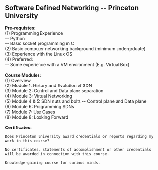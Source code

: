 ## Software Defined Networking -- Princeton University

<b>Pre-requistes:</b><br>
(1) Programming Experience <br>
-- Python <br>
-- Basic socket programming in C <br>
(2) Basic computer networking background (minimum undergrduate)<br>
(3) Experience with the Linux OS <br>
(4) Preferred: <br>
-- Some experience with a VM environment (E.g. Virtual Box) <br>
<br>
<b>Course Modules:</b><br>
(1) Overview <br>
(2) Module 1: History and Evolution of SDN <br>
(3) Module 2: Control and Data plane separation <br>
(4) Module 3: Virtual Networking <br>
(5) Module 4 & 5: SDN nuts and bolts -- Control plane and Data plane <br>
(6) Module 6: Programming SDNs <br>
(7) Module 7: Use Cases <br>
(8) Module 8: Looking Forward
<br>
<br>
<b>Certificates:</b>
```
Does Princeton University award credentials or reports regarding my work in this course?

No certificates, statements of accomplishment or other credentials will be awarded in connection with this course.
```
```
Knowledge-gaining course for curious minds.
```
